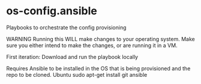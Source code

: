 # os-config.ansible
Playbooks to orchestrate the config provisioning

WARNING
Running this WILL make changes to your operating system. Make sure you either intend to make the
changes, or are running it in a VM.


First iteration: Download and run the playbook locally

Requires Ansible to be installed in the OS that is being provisioned and the repo to be cloned.
Ubuntu
sudo apt-get install git ansible
